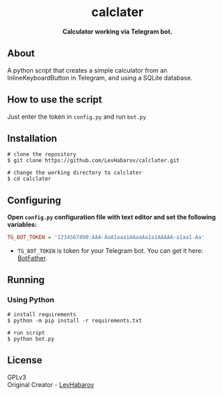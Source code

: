 <h1 align="center">calclater</h1>

<p align="center"><b>Calculator working via Telegram bot.</b></p>

## About

A python script that creates a simple calculator from an InlineKeyboardButton in Telegram, and using a SQLite database.

## How to use the script

Just enter the token in `config.py` and run `bot.py`

## Installation
```shell
# clone the repository
$ git clone https://github.com/LevHabarov/calclater.git

# change the working directory to calclater
$ cd calclater
```

## Configuring
**Open `config.py` configuration file with text editor and set the following variables:**
```ini
TG_BOT_TOKEN = '1234567890:AAA-AaA1aaa1AAaaAa1a1AAAAA-a1aa1-Aa'
```
* `TG_BOT_TOKEN` is token for your Telegram bot. You can get it here: [BotFather](https://t.me/BotFather).

## Running
### Using Python
```shell
# install requirements
$ python -m pip install -r requirements.txt

# run script
$ python bot.py
```

## License
GPLv3<br/>
Original Creator - [LevHabarov](https://github.com/LevHabarov)
